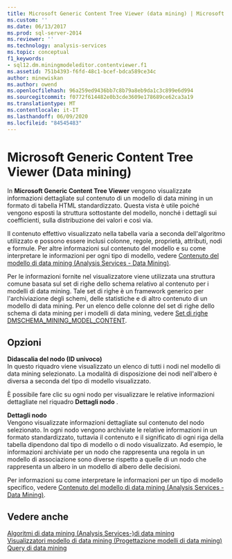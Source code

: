 ```yaml
---
title: Microsoft Generic Content Tree Viewer (data mining) | Microsoft Docs
ms.custom: ''
ms.date: 06/13/2017
ms.prod: sql-server-2014
ms.reviewer: ''
ms.technology: analysis-services
ms.topic: conceptual
f1_keywords:
- sql12.dm.miningmodeleditor.contentviewer.f1
ms.assetid: 751b4393-f6fd-48c1-bcef-bdca589ce34c
author: minewiskan
ms.author: owend
ms.openlocfilehash: 96a259ed9436bb7c8b79a8eb9da1c3c899e6d994
ms.sourcegitcommit: f0772f614482e0b3cde3609e178689ce62ca3a19
ms.translationtype: MT
ms.contentlocale: it-IT
ms.lasthandoff: 06/09/2020
ms.locfileid: "84545483"
---
```

# <a name="microsoft-generic-content-tree-viewer-data-mining"></a>Microsoft Generic Content Tree Viewer (Data mining)
  In **Microsoft Generic Content Tree Viewer** vengono visualizzate informazioni dettagliate sul contenuto di un modello di data mining in un formato di tabella HTML standardizzato. Questa vista è utile poiché vengono esposti la struttura sottostante del modello, nonché i dettagli sui coefficienti, sulla distribuzione dei valori e così via.  
  
 Il contenuto effettivo visualizzato nella tabella varia a seconda dell'algoritmo utilizzato e possono essere inclusi colonne, regole, proprietà, attributi, nodi e formule. Per altre informazioni sul contenuto del modello e su come interpretare le informazioni per ogni tipo di modello, vedere [Contenuto del modello di data mining &#40;Analysis Services - Data Mining&#41;](data-mining/mining-model-content-analysis-services-data-mining.md).  
  
 Per le informazioni fornite nel visualizzatore viene utilizzata una struttura comune basata sul set di righe dello schema relativo al contenuto per i modelli di data mining. Tale set di righe è un framework generico per l'archiviazione degli schemi, delle statistiche e di altro contenuto di un modello di data mining. Per un elenco delle colonne del set di righe dello schema di data mining per i modelli di data mining, vedere [Set di righe DMSCHEMA_MINING_MODEL_CONTENT](https://docs.microsoft.com/bi-reference/schema-rowsets/data-mining/dmschema-mining-model-content-rowset).  
  
## <a name="options"></a>Opzioni  
 **Didascalia del nodo (ID univoco)**  
 In questo riquadro viene visualizzato un elenco di tutti i nodi nel modello di data mining selezionato. La modalità di disposizione dei nodi nell'albero è diversa a seconda del tipo di modello visualizzato.  
  
 È possibile fare clic su ogni nodo per visualizzare le relative informazioni dettagliate nel riquadro **Dettagli nodo** .  
  
 **Dettagli nodo**  
 Vengono visualizzate informazioni dettagliate sul contenuto del nodo selezionato. In ogni nodo vengono archiviate le relative informazioni in un formato standardizzato, tuttavia il contenuto e il significato di ogni riga della tabella dipendono dal tipo di modello o di nodo visualizzato. Ad esempio, le informazioni archiviate per un nodo che rappresenta una regola in un modello di associazione sono diverse rispetto a quelle di un nodo che rappresenta un albero in un modello di albero delle decisioni.  
  
 Per informazioni su come interpretare le informazioni per un tipo di modello specifico, vedere [Contenuto del modello di data mining &#40;Analysis Services - Data Mining&#41;](data-mining/mining-model-content-analysis-services-data-mining.md).  
  
## <a name="see-also"></a>Vedere anche  
 [Algoritmi di data mining &#40;Analysis Services-&#41;di data mining](data-mining/data-mining-algorithms-analysis-services-data-mining.md)   
 [Visualizzatori modello di data mining &#40;Progettazione modelli di data mining&#41;](mining-model-viewers-data-mining-model-designer.md)   
 [Query di data mining](data-mining/data-mining-queries.md)  
  
  
